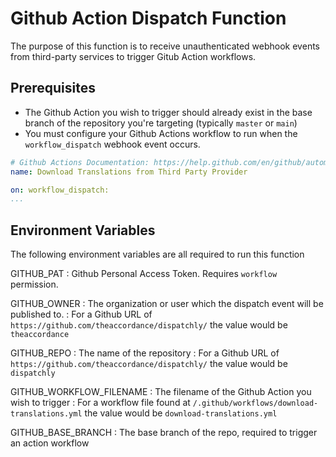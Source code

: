 # Github Action Dispatch Function

The purpose of this function is to receive unauthenticated webhook events from third-party services to trigger Gitub Action workflows.

## Prerequisites

- The Github Action you wish to trigger should already exist in the base branch of the repository you're targeting (typically `master` or `main`)
- You must configure your Github Actions workflow to run when the `workflow_dispatch` webhook event occurs.

```yaml
# Github Actions Documentation: https://help.github.com/en/github/automating-your-workflow-with-github-actions
name: Download Translations from Third Party Provider

on: workflow_dispatch:
...
```

## Environment Variables

The following environment variables are all required to run this function

GITHUB_PAT
: Github Personal Access Token. Requires `workflow` permission.

GITHUB_OWNER
: The organization or user which the dispatch event will be published to.
: For a Github URL of `https://github.com/theaccordance/dispatchly/` the value would be `theaccordance`

GITHUB_REPO
: The name of the repository
: For a Github URL of `https://github.com/theaccordance/dispatchly/` the value would be `dispatchly`

GITHUB_WORKFLOW_FILENAME
: The filename of the Github Action you wish to trigger
: For a workflow file found at `/.github/workflows/download-translations.yml` the value would be `download-translations.yml`

GITHUB_BASE_BRANCH
: The base branch of the repo, required to trigger an action workflow
